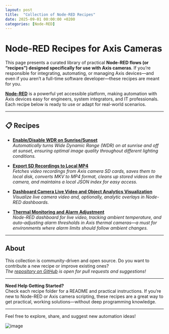 ```yaml
---
layout: post
title:  "Collection of Node-RED Recipes"
date: 2025-09-01 00:00:00 +0200
categories: [Node-RED]
---
```


# Node-RED Recipes for Axis Cameras

This page presents a curated library of practical **Node-RED flows (or “recipes”) designed specifically for use with Axis cameras**. If you’re responsible for integrating, automating, or managing Axis devices—and even if you aren’t a full-time software developer—these recipes are meant for you.

**[Node-RED](https://nodered.org/)** is a powerful yet accessible platform, making automation with Axis devices easy for engineers, system integrators, and IT professionals. Each recipe below is ready to use or adapt for real-world scenarios.

***

## 📋 Recipes

- **[Enable/Disable WDR on Sunrise/Sunset](https://github.com/pandosme/node-red-recipes/blob/main/recipes/sunrise-sunset/README.md)**  
  _Automatically turns Wide Dynamic Range (WDR) on at sunrise and off at sunset, ensuring optimal image quality throughout different lighting conditions._

- **[Export SD Recordings to Local MP4](https://github.com/pandosme/node-red-recipes/blob/main/recipes/export-SD-recordings-to-local-MP4/README.md)**  
  _Fetches video recordings from Axis camera SD cards, saves them to local disk, converts MKV to MP4 format, cleans up stored videos on the camera, and maintains a local JSON index for easy access._

- **[Dashboard Camera Live Video and Object Analytics Visualization](https://github.com/pandosme/node-red-recipes/blob/main/recipes/dashboard-video/README.md)**  
  _Visualize live camera video and, optionally, analytic overlays in Node-RED dashboards._

- **[Thermal Monitoring and Alarm Adjustment](https://github.com/pandosme/node-red-recipes/blob/main/recipes/thermal-monitoring/README.md)**  
  _Node-RED dashboard for live video, tracking ambient temperature, and auto-adjusting alarm thresholds in Axis thermal cameras—a must for environments where alarm limits should follow ambient changes._

***

## About

This collection is community-driven and open source. Do you want to contribute a new recipe or improve existing ones?  
_The [repository on GitHub](https://github.com/pandosme/node-red-recipes) is open for pull requests and suggestions!_

***

**Need Help Getting Started?**  
Check each recipe folder for a README and practical instructions. If you’re new to Node-RED or Axis camera scripting, these recipes are a great way to get practical, working solutions—without deep programming knowledge.

***

Feel free to explore, share, and suggest new automation ideas!

![image](https://api.juhlin.me/image/node-red-recipes)
